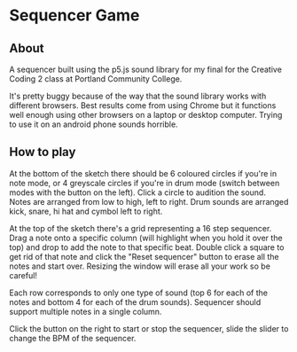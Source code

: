 # Sequencer Game
## About
A sequencer built using the p5.js sound library for my final for the Creative Coding 2 class at Portland Community College.

It's pretty buggy because of the way that the sound library works with different browsers. Best results come from using Chrome but it functions well enough using other browsers on a laptop or desktop computer. Trying to use it on an android phone sounds horrible. 

## How to play

At the bottom of the sketch there should be 6 coloured circles if you're in note mode, or 4 greyscale circles if you're in drum mode (switch between modes with the button on the left). Click a circle to audition the sound. Notes are arranged from low to high, left to right. Drum sounds are arranged kick, snare, hi hat and cymbol left to right. 

At the top of the sketch there's a grid representing a 16 step sequencer. Drag a note onto a specific column (will highlight when you hold it over the top) and drop to add the note to that specific beat. Double click a square to get rid of that note and click the "Reset sequencer" button to erase all the notes and start over. Resizing the window will erase all your work so be careful! 

Each row corresponds to only one type of sound (top 6 for each of the notes and bottom 4 for each of the drum sounds). Sequencer should support multiple notes in a single column. 

Click the button on the right to start or stop the sequencer, slide the slider to change the BPM of the sequencer. 

